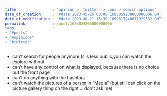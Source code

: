 ```yaml
---
title                : "opinion > `Twitter` > cons > search options"
date_of_creation     : "#date 2023-05-26 00:00 1685059200000000006 GMT"
date_of_modification : "#date 2023-08-21 15:39 1692617940671929532 GMT"
permalink            : /post/1685059200000000006
tags                 : 
- "#posts"
- "#opinions"
- "#twitter"
---
```

   
- can’t search for people anymore (it is less public,you can watch the explore without
- can’t have any control on what is displayed, because there is no choice but the front page
- can’t do anything with the hashtags
- can’t watch the pictures of a person in “Media” (but still can click on the picture gallery thing on the right ... don't ask me)